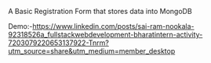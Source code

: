 A Basic Registration Form that stores data into MongoDB


Demo:-https://www.linkedin.com/posts/sai-ram-nookala-92318526a_fullstackwebdevelopment-bharatintern-activity-7203079220653137922-Tnrm?utm_source=share&utm_medium=member_desktop
